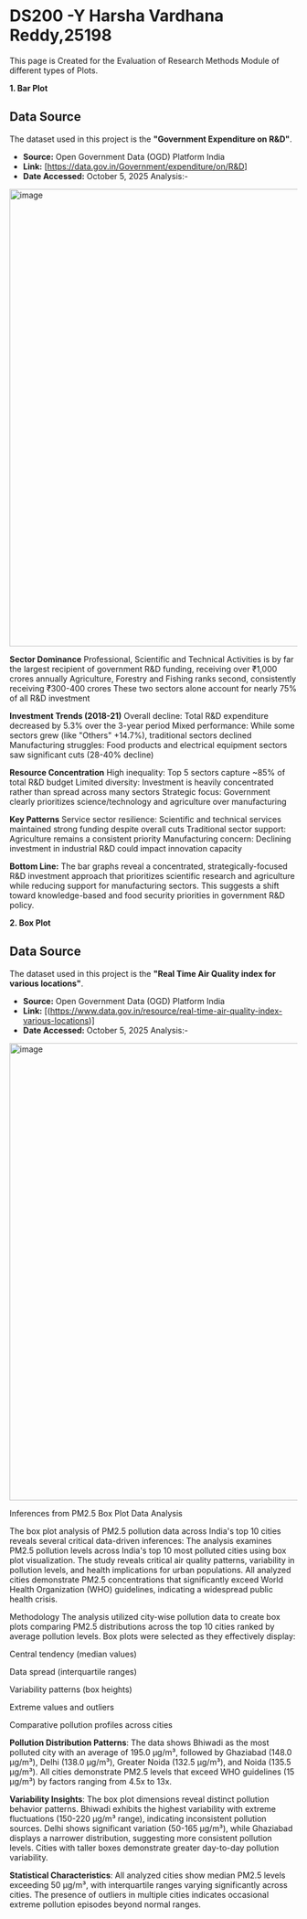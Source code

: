 # DS200 -Y Harsha Vardhana Reddy,25198
This page is Created for the Evaluation of Research Methods Module of different types of Plots.

**1. Bar Plot**
## Data Source

The dataset used in this project is the **"Government Expenditure on R&D"**.

- **Source:** Open Government Data (OGD) Platform India
- **Link:** [https://data.gov.in/Government/expenditure/on/R&D]
- **Date Accessed:** October 5, 2025
  Analysis:-
<img width="800" height="800" alt="image" src="https://github.com/user-attachments/assets/0651c0b6-7870-4fe6-8498-e23c643e2618" />

**Sector Dominance**
Professional, Scientific and Technical Activities is by far the largest recipient of government R&D funding, receiving over ₹1,000 crores annually
Agriculture, Forestry and Fishing ranks second, consistently receiving ₹300-400 crores
These two sectors alone account for nearly 75% of all R&D investment

**Investment Trends (2018-21)**
Overall decline: Total R&D expenditure decreased by 5.3% over the 3-year period
Mixed performance: While some sectors grew (like "Others" +14.7%), traditional sectors declined
Manufacturing struggles: Food products and electrical equipment sectors saw significant cuts (28-40% decline)

**Resource Concentration**
High inequality: Top 5 sectors capture ~85% of total R&D budget
Limited diversity: Investment is heavily concentrated rather than spread across many sectors
Strategic focus: Government clearly prioritizes science/technology and agriculture over manufacturing

**Key Patterns**
Service sector resilience: Scientific and technical services maintained strong funding despite overall cuts
Traditional sector support: Agriculture remains a consistent priority
Manufacturing concern: Declining investment in industrial R&D could impact innovation capacity

**Bottom Line:**
The bar graphs reveal a concentrated, strategically-focused R&D investment approach that prioritizes scientific research and agriculture while reducing support for manufacturing sectors. This suggests a shift toward knowledge-based and food security priorities in government R&D policy.

**2. Box Plot**
## Data Source 
The dataset used in this project is the **"Real Time Air Quality index for various locations"**.

- **Source:** Open Government Data (OGD) Platform India
- **Link:** [(https://www.data.gov.in/resource/real-time-air-quality-index-various-locations)]
- **Date Accessed:** October 5, 2025
  Analysis:-
<img width="800" height="800" alt="image" src="https://github.com/user-attachments/assets/0fe8d689-c6fc-46f1-9152-0bf1fc1745de" />

Inferences from PM2.5 Box Plot Data Analysis

The box plot analysis of PM2.5 pollution data across India's top 10 cities reveals several critical data-driven inferences:
The analysis examines PM2.5 pollution levels across India's top 10 most polluted cities using box plot visualization. The study reveals critical air quality patterns, variability in pollution levels, and health implications for urban populations. All analyzed cities demonstrate PM2.5 concentrations that significantly exceed World Health Organization (WHO) guidelines, indicating a widespread public health crisis.

Methodology
The analysis utilized city-wise pollution data to create box plots comparing PM2.5 distributions across the top 10 cities ranked by average pollution levels. Box plots were selected as they effectively display:

Central tendency (median values)

Data spread (interquartile ranges)

Variability patterns (box heights)

Extreme values and outliers

Comparative pollution profiles across cities


**Pollution Distribution Patterns**: The data shows Bhiwadi as the most polluted city with an average of 195.0 μg/m³, followed by Ghaziabad (148.0 μg/m³), Delhi (138.0 μg/m³), Greater Noida (132.5 μg/m³), and Noida (135.5 μg/m³). All cities demonstrate PM2.5 levels that exceed WHO guidelines (15 μg/m³) by factors ranging from 4.5x to 13x.

**Variability Insights**: The box plot dimensions reveal distinct pollution behavior patterns. Bhiwadi exhibits the highest variability with extreme fluctuations (150-220 μg/m³ range), indicating inconsistent pollution sources. Delhi shows significant variation (50-165 μg/m³), while Ghaziabad displays a narrower distribution, suggesting more consistent pollution levels. Cities with taller boxes demonstrate greater day-to-day pollution variability.

**Statistical Characteristics**: All analyzed cities show median PM2.5 levels exceeding 50 μg/m³, with interquartile ranges varying significantly across cities. The presence of outliers in multiple cities indicates occasional extreme pollution episodes beyond normal ranges.













